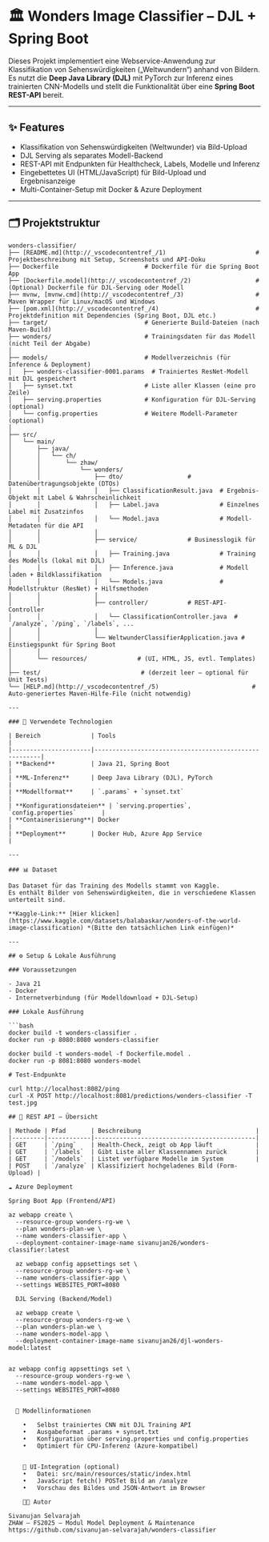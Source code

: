# 🏛️ Wonders Image Classifier – DJL + Spring Boot

Dieses Projekt implementiert eine Webservice-Anwendung zur Klassifikation von Sehenswürdigkeiten („Weltwundern“) anhand von Bildern.  
Es nutzt die **Deep Java Library (DJL)** mit PyTorch zur Inferenz eines trainierten CNN-Modells und stellt die Funktionalität über eine **Spring Boot REST-API** bereit.

---

## ✨ Features

- Klassifikation von Sehenswürdigkeiten (Weltwunder) via Bild-Upload
- DJL Serving als separates Modell-Backend
- REST-API mit Endpunkten für Healthcheck, Labels, Modelle und Inferenz
- Eingebettetes UI (HTML/JavaScript) für Bild-Upload und Ergebnisanzeige
- Multi-Container-Setup mit Docker & Azure Deployment

---

## 🗂️ Projektstruktur

```plaintext
wonders-classifier/
├── [README.md](http://_vscodecontentref_/1)                         # Projektbeschreibung mit Setup, Screenshots und API-Doku
├── Dockerfile                        # Dockerfile für die Spring Boot App
├── [Dockerfile.model](http://_vscodecontentref_/2)                  # (Optional) Dockerfile für DJL-Serving oder Modell
├── mvnw, [mvnw.cmd](http://_vscodecontentref_/3)                    # Maven Wrapper für Linux/macOS und Windows
├── [pom.xml](http://_vscodecontentref_/4)                           # Projektdefinition mit Dependencies (Spring Boot, DJL etc.)
├── target/                           # Generierte Build-Dateien (nach Maven-Build)
├── wonders/                          # Trainingsdaten für das Modell (nicht Teil der Abgabe)
│
├── models/                           # Modellverzeichnis (für Inference & Deployment)
│   ├── wonders-classifier-0001.params  # Trainiertes ResNet-Modell mit DJL gespeichert
│   ├── synset.txt                    # Liste aller Klassen (eine pro Zeile)
│   ├── serving.properties            # Konfiguration für DJL-Serving (optional)
│   └── config.properties             # Weitere Modell-Parameter (optional)
│
├── src/
│   └── main/
│       ├── java/
│       │   └── ch/
│       │       └── zhaw/
│       │           └── wonders/
│       │               ├── dto/                  # Datenübertragungsobjekte (DTOs)
│       │               │   ├── ClassificationResult.java  # Ergebnis-Objekt mit Label & Wahrscheinlichkeit
│       │               │   ├── Label.java                 # Einzelnes Label mit Zusatzinfos
│       │               │   └── Model.java                 # Modell-Metadaten für die API
│       │               │
│       │               ├── service/              # Businesslogik für ML & DJL
│       │               │   ├── Training.java              # Training des Modells (lokal mit DJL)
│       │               │   ├── Inference.java             # Modell laden + Bildklassifikation
│       │               │   └── Models.java                # Modellstruktur (ResNet) + Hilfsmethoden
│       │               │
│       │               ├── controller/           # REST-API-Controller
│       │               │   └── ClassificationController.java  # `/analyze`, `/ping`, `/labels`, ...
│       │               │
│       │               └── WeltwunderClassifierApplication.java # Einstiegspunkt für Spring Boot
│       │
│       └── resources/              # (UI, HTML, JS, evtl. Templates)
│
├── test/                            # (derzeit leer – optional für Unit Tests)
└── [HELP.md](http://_vscodecontentref_/5)                          # Auto-generiertes Maven-Hilfe-File (nicht notwendig)

---

### 🧠 Verwendete Technologien

| Bereich              | Tools                                                 |
|----------------------|-------------------------------------------------------|
| **Backend**          | Java 21, Spring Boot                                  |
| **ML-Inferenz**      | Deep Java Library (DJL), PyTorch                      |
| **Modellformat**     | `.params` + `synset.txt`                              |
| **Konfigurationsdateien** | `serving.properties`, `config.properties`       |
| **Containerisierung**| Docker                                                |
| **Deployment**       | Docker Hub, Azure App Service                         |

---

### 📊 Dataset

Das Dataset für das Training des Modells stammt von Kaggle.  
Es enthält Bilder von Sehenswürdigkeiten, die in verschiedene Klassen unterteilt sind.

**Kaggle-Link:** [Hier klicken](https://www.kaggle.com/datasets/balabaskar/wonders-of-the-world-image-classification) *(Bitte den tatsächlichen Link einfügen)*

---

## ⚙️ Setup & Lokale Ausführung

### Voraussetzungen

- Java 21
- Docker
- Internetverbindung (für Modelldownload + DJL-Setup)

### Lokale Ausführung

```bash
docker build -t wonders-classifier .
docker run -p 8080:8080 wonders-classifier

docker build -t wonders-model -f Dockerfile.model .
docker run -p 8081:8080 wonders-model

# Test-Endpunkte

curl http://localhost:8082/ping
curl -X POST http://localhost:8081/predictions/wonders-classifier -T test.jpg

## 🧪 REST API – Übersicht

| Methode | Pfad       | Beschreibung                                |
|---------|------------|---------------------------------------------|
| GET     | `/ping`    | Health-Check, zeigt ob App läuft            |
| GET     | `/labels`  | Gibt Liste aller Klassennamen zurück        |
| GET     | `/models`  | Listet verfügbare Modelle im System         |
| POST    | `/analyze` | Klassifiziert hochgeladenes Bild (Form-Upload) |

☁️ Azure Deployment

Spring Boot App (Frontend/API)

az webapp create \
  --resource-group wonders-rg-we \
  --plan wonders-plan-we \
  --name wonders-classifier-app \
  --deployment-container-image-name sivanujan26/wonders-classifier:latest

  az webapp config appsettings set \
  --resource-group wonders-rg-we \
  --name wonders-classifier-app \
  --settings WEBSITES_PORT=8080

  DJL Serving (Backend/Model)

  az webapp create \
  --resource-group wonders-rg-we \
  --plan wonders-plan-we \
  --name wonders-model-app \
  --deployment-container-image-name sivanujan26/djl-wonders-model:latest

    
az webapp config appsettings set \
  --resource-group wonders-rg-we \
  --name wonders-model-app \
  --settings WEBSITES_PORT=8080


  🧾 Modellinformationen

	•	Selbst trainiertes CNN mit DJL Training API
	•	Ausgabeformat .params + synset.txt
	•	Konfiguration über serving.properties und config.properties
	•	Optimiert für CPU-Inferenz (Azure-kompatibel)


    📸 UI-Integration (optional)
	•	Datei: src/main/resources/static/index.html
	•	JavaScript fetch() POSTet Bild an /analyze
	•	Vorschau des Bildes und JSON-Antwort im Browser

    👨‍💻 Autor

Sivanujan Selvarajah
ZHAW – FS2025 – Modul Model Deployment & Maintenance
https://github.com/sivanujan-selvarajah/wonders-classifier

